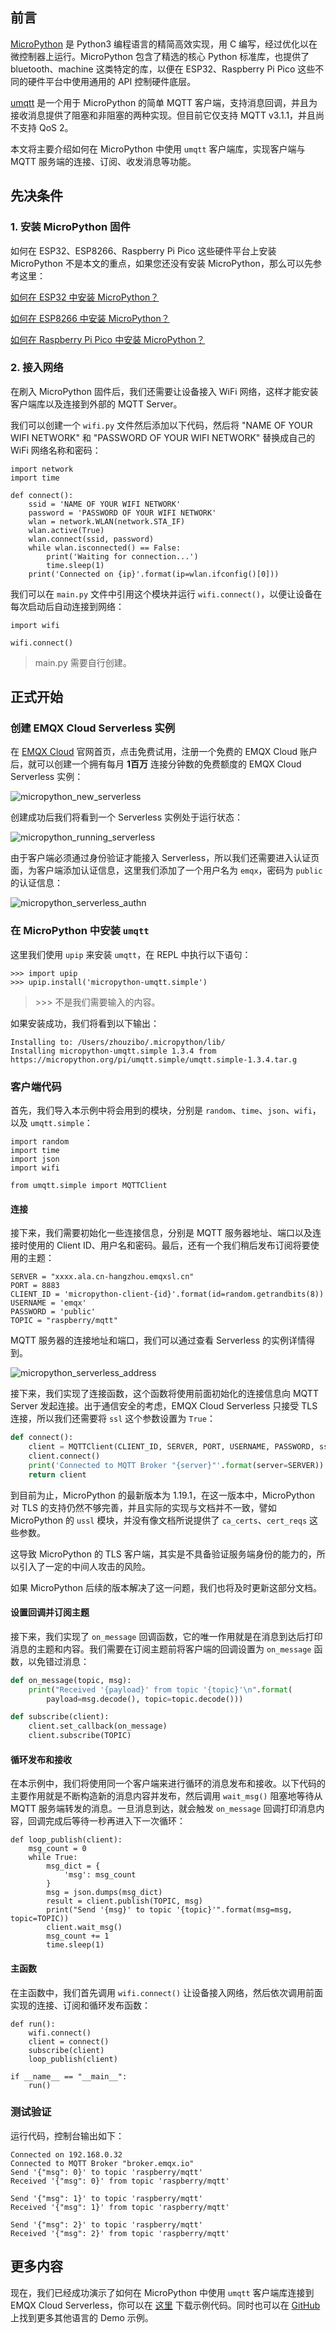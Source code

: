 ## 前言

[MicroPython](https://micropython.org/) 是 Python3 编程语言的精简高效实现，用 C 编写，经过优化以在微控制器上运行。MicroPython 包含了精选的核心 Python 标准库，也提供了 bluetooth、machine 这类特定的库，以便在 ESP32、Raspberry Pi Pico 这些不同的硬件平台中使用通用的 API 控制硬件底层。

[umqtt](https://github.com/micropython/micropython-lib/tree/master/micropython/umqtt.simple) 是一个用于 MicroPython 的简单 MQTT 客户端，支持消息回调，并且为接收消息提供了阻塞和非阻塞的两种实现。但目前它仅支持 MQTT v3.1.1，并且尚不支持 QoS 2。

本文将主要介绍如何在 MicroPython 中使用 `umqtt` 客户端库，实现客户端与 MQTT 服务端的连接、订阅、收发消息等功能。



## 先决条件

### 1. 安装 MicroPython 固件

如何在 ESP32、ESP8266、Raspberry Pi Pico 这些硬件平台上安装 MicroPython 不是本文的重点，如果您还没有安装 MicroPython，那么可以先参考这里：

[如何在 ESP32 中安装 MicroPython？](https://docs.micropython.org/en/latest/esp32/tutorial/intro.html#)

[如何在 ESP8266 中安装 MicroPython？](https://docs.micropython.org/en/latest/esp8266/tutorial/intro.html#intro)

[如何在 Raspberry Pi Pico 中安装 MicroPython？](https://www.raspberrypi.com/documentation/microcontrollers/micropython.html#drag-and-drop-micropython)



### 2. 接入网络

在刷入 MicroPython 固件后，我们还需要让设备接入 WiFi 网络，这样才能安装客户端库以及连接到外部的 MQTT Server。

我们可以创建一个 `wifi.py` 文件然后添加以下代码，然后将 "NAME OF YOUR WIFI NETWORK" 和 "PASSWORD OF YOUR WIFI NETWORK" 替换成自己的 WiFi 网络名称和密码：

```
import network
import time

def connect():
	ssid = 'NAME OF YOUR WIFI NETWORK'
	password = 'PASSWORD OF YOUR WIFI NETWORK'
	wlan = network.WLAN(network.STA_IF)
	wlan.active(True)
	wlan.connect(ssid, password)
	while wlan.isconnected() == False:
		print('Waiting for connection...')
		time.sleep(1)
	print('Connected on {ip}'.format(ip=wlan.ifconfig()[0]))
```

我们可以在 `main.py` 文件中引用这个模块并运行 `wifi.connect()`，以便让设备在每次启动后自动连接到网络：

```
import wifi

wifi.connect()
```

> main.py 需要自行创建。



## 正式开始

### 创建 EMQX Cloud Serverless 实例

在 [EMQX Cloud](https://www.emqx.com/zh/cloud) 官网首页，点击免费试用，注册一个免费的 EMQX Cloud 账户后，就可以创建一个拥有每月 **1百万** 连接分钟数的免费额度的 EMQX Cloud Serverless 实例：

![micropython_new_serverless](./_assets/micropython_new_serverless.png)

创建成功后我们将看到一个 Serverless 实例处于运行状态：

![micropython_running_serverless](./_assets/micropython_running_serverless.png)

由于客户端必须通过身份验证才能接入 Serverless，所以我们还需要进入认证页面，为客户端添加认证信息，这里我们添加了一个用户名为 `emqx`，密码为 `public` 的认证信息：

![micropython_serverless_authn](./_assets/micropython_serverless_authn.png)



### 在 MicroPython 中安装 `umqtt`

这里我们使用 `upip` 来安装 `umqtt`，在 REPL 中执行以下语句：

```
>>> import upip
>>> upip.install('micropython-umqtt.simple')
```

> \>\>\> 不是我们需要输入的内容。

如果安装成功，我们将看到以下输出：

```
Installing to: /Users/zhouzibo/.micropython/lib/
Installing micropython-umqtt.simple 1.3.4 from https://micropython.org/pi/umqtt.simple/umqtt.simple-1.3.4.tar.g
```



### 客户端代码

首先，我们导入本示例中将会用到的模块，分别是 `random`、`time`、`json`、`wifi`，以及 `umqtt.simple`：

```
import random
import time
import json
import wifi

from umqtt.simple import MQTTClient
```



#### 连接

接下来，我们需要初始化一些连接信息，分别是 MQTT 服务器地址、端口以及连接时使用的 Client ID、用户名和密码。最后，还有一个我们稍后发布订阅将要使用的主题：

```
SERVER = "xxxx.ala.cn-hangzhou.emqxsl.cn"
PORT = 8883
CLIENT_ID = 'micropython-client-{id}'.format(id=random.getrandbits(8))
USERNAME = 'emqx'
PASSWORD = 'public'
TOPIC = "raspberry/mqtt"
```

MQTT 服务器的连接地址和端口，我们可以通过查看 Serverless 的实例详情得到。

![micropython_serverless_address](./_assets/micropython_serverless_address.png)

接下来，我们实现了连接函数，这个函数将使用前面初始化的连接信息向 MQTT Server 发起连接。出于通信安全的考虑，EMQX Cloud Serverless 只接受 TLS 连接，所以我们还需要将 `ssl` 这个参数设置为 `True`：

```python
def connect():
    client = MQTTClient(CLIENT_ID, SERVER, PORT, USERNAME, PASSWORD, ssl = True)
    client.connect()
    print('Connected to MQTT Broker "{server}"'.format(server=SERVER))
    return client
```

到目前为止，MicroPython 的最新版本为 1.19.1，在这一版本中，MicroPython 对 TLS 的支持仍然不够完善，并且实际的实现与文档并不一致，譬如 MicroPython 的 `ussl` 模块，并没有像文档所说提供了 `ca_certs`、`cert_reqs` 这些参数。

这导致 MicroPython 的 TLS 客户端，其实是不具备验证服务端身份的能力的，所以引入了一定的中间人攻击的风险。

如果 MicroPython 后续的版本解决了这一问题，我们也将及时更新这部分文档。



#### 设置回调并订阅主题

接下来，我们实现了 `on_message` 回调函数，它的唯一作用就是在消息到达后打印消息的主题和内容。我们需要在订阅主题前将客户端的回调设置为 `on_message` 函数，以免错过消息：

```python
def on_message(topic, msg):
    print("Received '{payload}' from topic '{topic}'\n".format(
        payload=msg.decode(), topic=topic.decode()))

def subscribe(client):
    client.set_callback(on_message)
    client.subscribe(TOPIC)
```



#### 循环发布和接收

在本示例中，我们将使用同一个客户端来进行循环的消息发布和接收。以下代码的主要作用就是不断构造新的消息内容并发布，然后调用 `wait_msg()` 阻塞地等待从 MQTT 服务端转发的消息。一旦消息到达，就会触发 `on_message` 回调打印消息内容，回调完成后等待一秒再进入下一次循环：

```
def loop_publish(client):
    msg_count = 0
    while True:
        msg_dict = {
            'msg': msg_count
        }
        msg = json.dumps(msg_dict)
        result = client.publish(TOPIC, msg)
        print("Send '{msg}' to topic '{topic}'".format(msg=msg, topic=TOPIC))
        client.wait_msg()
        msg_count += 1
        time.sleep(1)
```



#### 主函数

在主函数中，我们首先调用 `wifi.connect()` 让设备接入网络，然后依次调用前面实现的连接、订阅和循环发布函数：

```
def run():
    wifi.connect()
    client = connect()
    subscribe(client)
    loop_publish(client)

if __name__ == "__main__":
    run()
```



### 测试验证

运行代码，控制台输出如下：

```
Connected on 192.168.0.32
Connected to MQTT Broker "broker.emqx.io"
Send '{"msg": 0}' to topic 'raspberry/mqtt'
Received '{"msg": 0}' from topic 'raspberry/mqtt'

Send '{"msg": 1}' to topic 'raspberry/mqtt'
Received '{"msg": 1}' from topic 'raspberry/mqtt'

Send '{"msg": 2}' to topic 'raspberry/mqtt'
Received '{"msg": 2}' from topic 'raspberry/mqtt'
```



## 更多内容

现在，我们已经成功演示了如何在 MicroPython 中使用 `umqtt` 客户端库连接到 EMQX Cloud Serverless，你可以在 [这里]() 下载示例代码。同时也可以在 [GitHub](https://github.com/emqx/MQTT-Client-Examples)上找到更多其他语言的 Demo 示例。
